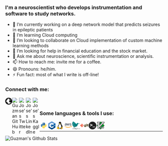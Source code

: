 ### I'm a neuroscientist who develops instrumentation and software to study networks.

<!--
**JoseGuzman/JoseGuzman** is a ✨ _special_ ✨ repository because its `README.md` (this file) appears on your GitHub profile.

Here are some ideas to get you started:
-->
- 🔭 I’m currently working on a deep network model that predicts seizures in epileptic patients
- 🌱 I’m learning Cloud computing
- 👯 I’m looking to collaborate on Cloud implementation of custom machine learning methods
- 🤔 I’m looking for help in financial education and the stock market.
- 💬 Ask me about neuroscience, scientific instrumentation or analysis.
- 📫 How to reach me: invite me for a coffee.
- 😄 Pronouns: he/him.
- ⚡ Fun fact: most of what I write is off-line!



###  Connect with me:

[<img align="left" alt="Jose's Webpage"  width="22px" 
      src="https://raw.githubusercontent.com/iconic/open-iconic/master/svg/globe.svg" />](https://www.guzman-lab.com)
[<img align="left" alt="Guzman GitHub"  width="22px" 
      src="https://cdn.jsdelivr.net/npm/simple-icons@v3/icons/github.svg" />](https://github.com/JoseGuzman)
[<img align="left" alt="Jose's Twitter"  width="22px" 
      src="https://cdn.jsdelivr.net/npm/simple-icons@v3/icons/twitter.svg" />](https://twitter.com/GuZman_Lab)
[<img align="left" alt="Jose's LinkedIn" width="22px" 
      src="https://cdn.jsdelivr.net/npm/simple-icons@v3/icons/linkedin.svg" />](https://www.linkedin.com/in/sjmguzman/)
[<img align="left" alt="Jose's Kaggle"   width="22px" 
      src="https://cdn.jsdelivr.net/npm/simple-icons@v3/icons/kaggle.svg" />](https://www.kaggle.com/joseguzman)

<br />

  
### Some languages &  tools I use:

<img align="left" alt="Python" width="26px" 
     src="https://raw.githubusercontent.com/github/explore/80688e429a7d4ef2fca1e82350fe8e3517d3494d/topics/python/python.png" />
<img align="left" alt="C++" width="26px" 
     src="https://raw.githubusercontent.com/github/explore/80688e429a7d4ef2fca1e82350fe8e3517d3494d/topics/cpp/cpp.png" />

<img align="left" alt="Linux" width="26px" 
     src="https://raw.githubusercontent.com/github/explore/80688e429a7d4ef2fca1e82350fe8e3517d3494d/topics/linux/linux.png" />
<img align="left" alt="AWS" width="26px" 
     src="https://raw.githubusercontent.com/github/explore/80688e429a7d4ef2fca1e82350fe8e3517d3494d/topics/aws/aws.png" />
<img align="left" alt="Latex" width="26px" 
     src="https://raw.githubusercontent.com/github/explore/80688e429a7d4ef2fca1e82350fe8e3517d3494d/topics/latex/latex.png" />
<img align="left" alt="Git" width="26px" 
     src="https://raw.githubusercontent.com/github/explore/80688e429a7d4ef2fca1e82350fe8e3517d3494d/topics/git/git.png" />
<img align="left" alt="term" width="26px"
     src="https://raw.githubusercontent.com/github/explore/80688e429a7d4ef2fca1e82350fe8e3517d3494d/topics/terminal/terminal.png" />
<img align="left" alt="Vim" width="26px" 
     src="https://raw.githubusercontent.com/github/explore/80688e429a7d4ef2fca1e82350fe8e3517d3494d/topics/vim/vim.png" />

<br />
  
  ---

<img align="left" alt="Guzman's Github Stats" src="https://github-readme-stats.vercel.app/api?username=JoseGuzman&show_icons=true&hide_border=true" />
